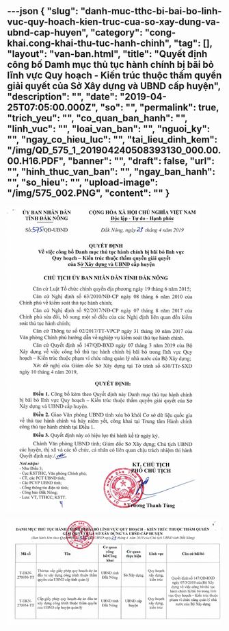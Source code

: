---json
{
    "slug": "danh-muc-tthc-bi-bai-bo-linh-vuc-quy-hoach-kien-truc-cua-so-xay-dung-va-ubnd-cap-huyen",
    "category": "cong-khai.cong-khai-thu-tuc-hanh-chinh",
    "tag": [],
    "layout": "van-ban.html",
    "title": "Quyết định công bố Damh mục thủ tục hành chính bị bãi bỏ lĩnh vực Quy hoạch - Kiến trúc thuộc thẩm quyền giải quyết của Sở Xây dựng và UBND cấp huyện",
    "description": "",
    "date": "2019-04-25T07:05:00.000Z",
    "so": "",
    "permalink": true,
    "trich_yeu": "",
    "co_quan_ban_hanh": "",
    "linh_vuc": "",
    "loai_van_ban": "",
    "nguoi_ky": "",
    "ngay_co_hieu_luc": "",
    "tai_lieu_dinh_kem": "/img/QD_575_1_201904240508393130_000.00.00.H16.PDF",
    "banner": "",
    "draft": false,
    "url": "",
    "hinh_thuc_van_ban": "",
    "ngay_ban_hanh": "",
    "so_hieu": "",
    "upload-image": "/img/575_002.PNG",
    "__content__": ""
}
---
<p><img alt="" src="/img/575_001.PNG" /></p>

<p><img alt="" src="/img/575_002.PNG" /></p>
